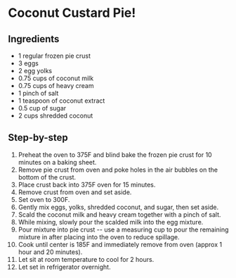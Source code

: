 # Coconut Custard Pie!

## Ingredients

* 1 regular frozen pie crust
* 3 eggs
* 2 egg yolks
* 0.75 cups of coconut milk
* 0.75 cups of heavy cream
* 1 pinch of salt
* 1 teaspoon of coconut extract
* 0.5 cup of sugar
* 2 cups shredded coconut

## Step-by-step

1. Preheat the oven to 375F and blind bake the frozen pie crust for 10 minutes on a baking sheet.
2. Remove pie crust from oven and poke holes in the air bubbles on the bottom of the crust.
3. Place crust back into 375F oven for 15 minutes.
4. Remove crust from oven and set aside.
5. Set oven to 300F.
6. Gently mix eggs, yolks, shredded coconut, and sugar, then set aside.
7. Scald the coconut milk and heavy cream together with a pinch of salt.
8. While mixing, slowly pour the scalded milk into the egg mixture.
9. Pour mixture into pie crust -- use a measuring cup to pour the remaining mixture in after placing into the oven to reduce spillage.
10. Cook until center is 185F and immediately remove from oven (approx 1 hour and 20 minutes).
11. Let sit at room temperature to cool for 2 hours.
12. Let set in refrigerator overnight.
